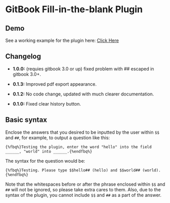 GitBook Fill-in-the-blank Plugin
===

## Demo

See a working example for the plugin here: [Click Here](http://ymcatar.gitbooks.io/gitbook-test/content/testing_fbqx.html)

## Changelog

* **1.0.0:** (requies gitbook 3.0 or up) fixed problem with ## escaped in gitbook 3.0+.

* **0.1.3:** Improved pdf export appearance.
* **0.1.2:** No code change, updated with much clearer documentation.
* **0.1.0:** Fixed clear history button.

## Basic syntax

Enclose the answers that you desired to be inputted by the user within ```$$``` and ```##```, for example, to output a question like this:

```
{%fbq%}Testing the plugin, enter the word "hello" into the field ______, "world" into ______.{%endfbq%}
```

The syntax for the question would be:

```
{%fbq%}Testing. Please type $$hello## (hello) and $$world## (world).{%endfbq%}
```

Note that the whitespaces before or after the phrase enclosed within ```$$``` and ```##``` will not be ignored, so please take extra cares to them. Also, due to the syntax of the plugin, you cannot include ```$$``` and ```##``` as a part of the answer.
